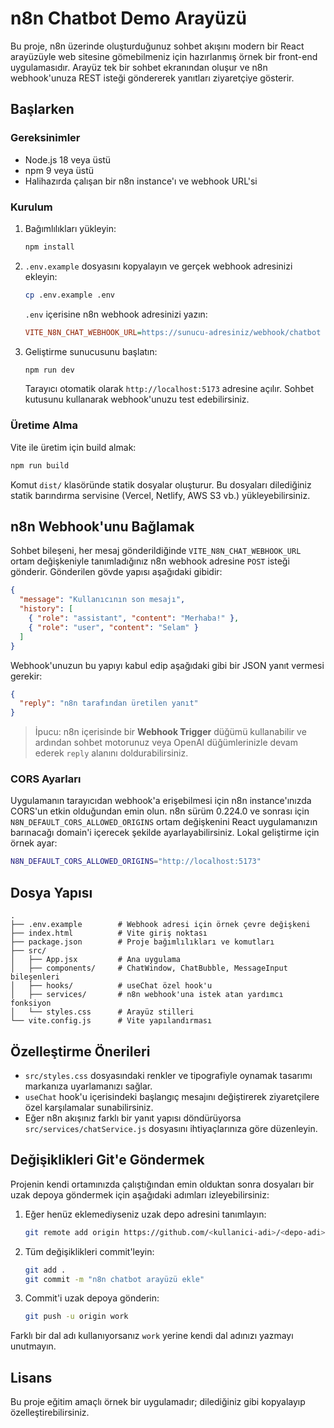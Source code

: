 # n8n Chatbot Demo Arayüzü

Bu proje, n8n üzerinde oluşturduğunuz sohbet akışını modern bir React arayüzüyle web sitesine gömebilmeniz için hazırlanmış örnek bir front-end uygulamasıdır. Arayüz tek bir sohbet ekranından oluşur ve n8n webhook'unuza REST isteği göndererek yanıtları ziyaretçiye gösterir.

## Başlarken

### Gereksinimler

- Node.js 18 veya üstü
- npm 9 veya üstü
- Halihazırda çalışan bir n8n instance'ı ve webhook URL'si

### Kurulum

1. Bağımlılıkları yükleyin:

   ```bash
   npm install
   ```

2. `.env.example` dosyasını kopyalayın ve gerçek webhook adresinizi ekleyin:

   ```bash
   cp .env.example .env
   ```

   `.env` içerisine n8n webhook adresinizi yazın:

   ```ini
   VITE_N8N_CHAT_WEBHOOK_URL=https://sunucu-adresiniz/webhook/chatbot
   ```

3. Geliştirme sunucusunu başlatın:

   ```bash
   npm run dev
   ```

   Tarayıcı otomatik olarak `http://localhost:5173` adresine açılır. Sohbet kutusunu kullanarak webhook'unuzu test edebilirsiniz.

### Üretime Alma

Vite ile üretim için build almak:

```bash
npm run build
```

Komut `dist/` klasöründe statik dosyalar oluşturur. Bu dosyaları dilediğiniz statik barındırma servisine (Vercel, Netlify, AWS S3 vb.) yükleyebilirsiniz.

## n8n Webhook'unu Bağlamak

Sohbet bileşeni, her mesaj gönderildiğinde `VITE_N8N_CHAT_WEBHOOK_URL` ortam değişkeniyle tanımladığınız n8n webhook adresine `POST` isteği gönderir. Gönderilen gövde yapısı aşağıdaki gibidir:

```json
{
  "message": "Kullanıcının son mesajı",
  "history": [
    { "role": "assistant", "content": "Merhaba!" },
    { "role": "user", "content": "Selam" }
  ]
}
```

Webhook'unuzun bu yapıyı kabul edip aşağıdaki gibi bir JSON yanıt vermesi gerekir:

```json
{
  "reply": "n8n tarafından üretilen yanıt"
}
```

> İpucu: n8n içerisinde bir **Webhook Trigger** düğümü kullanabilir ve ardından sohbet motorunuz veya OpenAI düğümlerinizle devam ederek `reply` alanını doldurabilirsiniz.

### CORS Ayarları

Uygulamanın tarayıcıdan webhook'a erişebilmesi için n8n instance'ınızda CORS'un etkin olduğundan emin olun. n8n sürüm 0.224.0 ve sonrası için `N8N_DEFAULT_CORS_ALLOWED_ORIGINS` ortam değişkenini React uygulamanızın barınacağı domain'i içerecek şekilde ayarlayabilirsiniz. Lokal geliştirme için örnek ayar:

```bash
N8N_DEFAULT_CORS_ALLOWED_ORIGINS="http://localhost:5173"
```

## Dosya Yapısı

```
.
├── .env.example        # Webhook adresi için örnek çevre değişkeni
├── index.html          # Vite giriş noktası
├── package.json        # Proje bağımlılıkları ve komutları
├── src/
│   ├── App.jsx         # Ana uygulama
│   ├── components/     # ChatWindow, ChatBubble, MessageInput bileşenleri
│   ├── hooks/          # useChat özel hook'u
│   ├── services/       # n8n webhook'una istek atan yardımcı fonksiyon
│   └── styles.css      # Arayüz stilleri
└── vite.config.js      # Vite yapılandırması
```

## Özelleştirme Önerileri

- `src/styles.css` dosyasındaki renkler ve tipografiyle oynamak tasarımı markanıza uyarlamanızı sağlar.
- `useChat` hook'u içerisindeki başlangıç mesajını değiştirerek ziyaretçilere özel karşılamalar sunabilirsiniz.
- Eğer n8n akışınız farklı bir yanıt yapısı döndürüyorsa `src/services/chatService.js` dosyasını ihtiyaçlarınıza göre düzenleyin.

## Değişiklikleri Git'e Göndermek

Projenin kendi ortamınızda çalıştığından emin olduktan sonra dosyaları bir uzak depoya göndermek için aşağıdaki adımları izleyebilirsiniz:

1. Eğer henüz eklemediyseniz uzak depo adresini tanımlayın:

   ```bash
   git remote add origin https://github.com/<kullanici-adi>/<depo-adi>.git
   ```

2. Tüm değişiklikleri commit'leyin:

   ```bash
   git add .
   git commit -m "n8n chatbot arayüzü ekle"
   ```

3. Commit'i uzak depoya gönderin:

   ```bash
   git push -u origin work
   ```

Farklı bir dal adı kullanıyorsanız `work` yerine kendi dal adınızı yazmayı unutmayın.

## Lisans

Bu proje eğitim amaçlı örnek bir uygulamadır; dilediğiniz gibi kopyalayıp özelleştirebilirsiniz.
